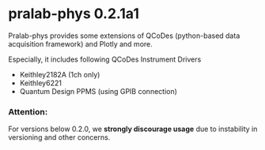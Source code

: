 # pralab-phys 0.2.1a1

Pralab-phys provides some extensions of QCoDes (python-based data acquisition framework) and Plotly and more.

Especially, it includes following QCoDes Instrument Drivers

- Keithley2182A (1ch only)
- Keithley6221
- Quantum Design PPMS (using GPIB connection)

### Attention: 
For versions below 0.2.0, we **strongly discourage usage** due to instability in versioning and other concerns.